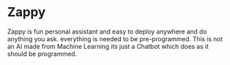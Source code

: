 # Zappy
Zappy is fun personal assistant and easy to deploy anywhere and do anything you ask. everything is needed to be pre-programmed. This is not an AI made from Machine Learning its just a Chatbot which does as it should be programmed.
